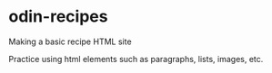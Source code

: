# odin-recipes
Making a basic recipe HTML site

Practice using html elements such as paragraphs, lists, images, etc.